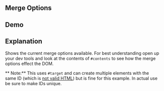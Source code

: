## Merge Options

## Demo

<div id="contents" data-on-load="$get('/examples/merge_options/reset')"></div>

## Explanation

Shows the current merge options available. For best understanding open up your dev tools and look at the contents of `#contents` to see how the merge options effect the DOM.

** Note:** This uses `#target` and can create multiple elements with the same ID (which is [not valid HTML](https://html.spec.whatwg.org/#the-id-attribute)) but is fine for this example. In actual use be sure to make IDs unique.
